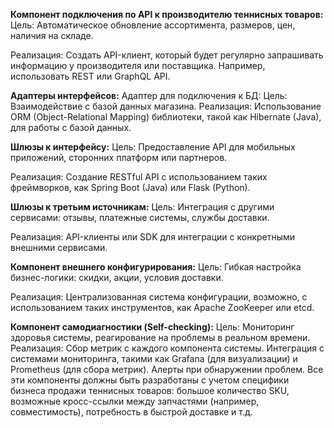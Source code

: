 <b>Компонент подключения по API к производителю теннисных товаров:</b>
Цель: Автоматическое обновление ассортимента, размеров, цен, наличия на складе.

Реализация: Создать API-клиент, который будет регулярно запрашивать информацию у производителя или поставщика. 
Например, использовать REST или GraphQL API.

<b>Адаптеры интерфейсов:</b>
Адаптер для подключения к БД:
Цель: Взаимодействие с базой данных магазина.
Реализация: Использование ORM (Object-Relational Mapping) библиотеки, такой как Hibernate (Java), для работы с базой данных.

<b>Шлюзы к интерфейсу:</b>
Цель: Предоставление API для мобильных приложений, сторонних платформ или партнеров.

Реализация: Создание RESTful API с использованием таких фреймворков, как Spring Boot (Java) или Flask (Python).


<b>Шлюзы к третьим источникам:</b>
Цель: Интеграция с другими сервисами: отзывы, платежные системы, службы доставки.

Реализация: API-клиенты или SDK для интеграции с конкретными внешними сервисами.


<b>Компонент внешнего конфигурирования:</b>
Цель: Гибкая настройка бизнес-логики: скидки, акции, условия доставки.

Реализация: Централизованная система конфигурации, возможно, с использованием таких инструментов, как Apache ZooKeeper или etcd.


<b>Компонент самодиагностики (Self-checking):</b>
Цель: Мониторинг здоровья системы, реагирование на проблемы в реальном времени.
Реализация:
Сбор метрик с каждого компонента системы.
Интеграция с системами мониторинга, такими как Grafana (для визуализации) и Prometheus (для сбора метрик).
Алерты при обнаружении проблем.
Все эти компоненты должны быть разработаны с учетом специфики бизнеса продажи теннисных товаров: большое количество SKU, 
возможные кросс-ссылки между запчастями (например, совместимость), потребность в быстрой доставке и т.д.